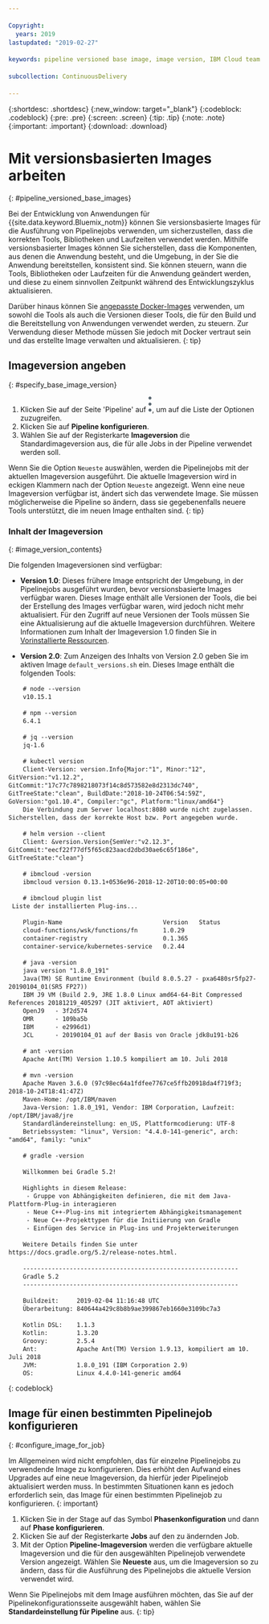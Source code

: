 ```yaml
---

Copyright:
  years: 2019
lastupdated: "2019-02-27"

keywords: pipeline versioned base image, image version, IBM Cloud team uses

subcollection: ContinuousDelivery

---
```


{:shortdesc: .shortdesc}
{:new_window: target="_blank"}
{:codeblock: .codeblock}
{:pre: .pre}
{:screen: .screen}
{:tip: .tip}
{:note: .note}
{:important: .important}
{:download: .download}


# Mit versionsbasierten Images arbeiten
{: #pipeline_versioned_base_images}

Bei der Entwicklung von Anwendungen für {{site.data.keyword.Bluemix_notm}} können Sie versionsbasierte Images für die Ausführung von Pipelinejobs verwenden, um sicherzustellen, dass die korrekten Tools, Bibliotheken und Laufzeiten verwendet werden. Mithilfe versionsbasierter Images können Sie sicherstellen, dass die Komponenten, aus denen die Anwendung besteht, und die Umgebung, in der Sie die Anwendung bereitstellen, konsistent sind. Sie können steuern, wann die Tools, Bibliotheken oder Laufzeiten für die Anwendung geändert werden, und diese zu einem sinnvollen Zeitpunkt während des Entwicklungszyklus aktualisieren.

Darüber hinaus können Sie [angepasste Docker-Images](/docs/services/ContinuousDelivery?topic=ContinuousDelivery-custom_docker_images) verwenden, um sowohl die Tools als auch die Versionen dieser Tools, die für den Build und die Bereitstellung von Anwendungen verwendet werden, zu steuern. Zur Verwendung dieser Methode müssen Sie jedoch mit Docker vertraut sein und das erstellte Image verwalten und aktualisieren.
{: tip}

## Imageversion angeben
{: #specify_base_image_version}

1. Klicken Sie auf der Seite 'Pipeline' auf ![Überlaufsymbol](images/overflow-icon-2.svg), um auf die Liste der Optionen zuzugreifen.
2. Klicken Sie auf **Pipeline konfigurieren**.
3. Wählen Sie auf der Registerkarte **Imageversion** die Standardimageversion aus, die für alle Jobs in der Pipeline verwendet werden soll. 

Wenn Sie die Option `Neueste` auswählen, werden die Pipelinejobs mit der aktuellen Imageversion ausgeführt. Die aktuelle Imageversion wird in eckigen Klammern nach der Option `Neueste` angezeigt. Wenn eine neue Imageversion verfügbar ist, ändert sich das verwendete Image. Sie müssen möglicherweise die Pipeline so ändern, dass sie gegebenenfalls neuere Tools unterstützt, die im neuen Image enthalten sind.
{: tip}
 
 ### Inhalt der Imageversion
 {: #image_version_contents}
 
 Die folgenden Imageversionen sind verfügbar:

* **Version 1.0**: Dieses frühere Image entspricht der Umgebung, in der Pipelinejobs ausgeführt wurden, bevor versionsbasierte Images verfügbar waren. Dieses Image enthält alle Versionen der Tools, die bei der Erstellung des Images verfügbar waren, wird jedoch nicht mehr aktualisiert. Für den Zugriff auf neue Versionen der Tools müssen Sie eine Aktualisierung auf die aktuelle Imageversion durchführen. Weitere Informationen zum Inhalt der Imageversion 1.0 finden Sie in [Vorinstallierte Ressourcen](/docs/services/ContinuousDelivery?topic=ContinuousDelivery-deliverypipeline_environment#deliverypipeline_resources).

* **Version 2.0**: Zum Anzeigen des Inhalts von Version 2.0 geben Sie im aktiven Image `default_versions.sh` ein. Dieses Image enthält die folgenden Tools:

```
	# node --version
	v10.15.1
	
	# npm --version
	6.4.1
	
	# jq --version
	jq-1.6
	
	# kubectl version
	Client-Version: version.Info{Major:"1", Minor:"12", GitVersion:"v1.12.2", GitCommit:"17c77c7898218073f14c8d573582e8d2313dc740", GitTreeState:"clean", BuildDate:"2018-10-24T06:54:59Z", GoVersion:"go1.10.4", Compiler:"gc", Platform:"linux/amd64"}
	Die Verbindung zum Server localhost:8080 wurde nicht zugelassen. Sicherstellen, dass der korrekte Host bzw. Port angegeben wurde.
	
	# helm version --client
	Client: &version.Version{SemVer:"v2.12.3", GitCommit:"eecf22f77df5f65c823aacd2dbd30ae6c65f186e", GitTreeState:"clean"}
	
	# ibmcloud -version
	ibmcloud version 0.13.1+0536e96-2018-12-20T10:00:05+00:00
	
	# ibmcloud plugin list
 Liste der installierten Plug-ins...
	
	Plugin-Name                            Version   Status
	cloud-functions/wsk/functions/fn       1.0.29
	container-registry                     0.1.365
	container-service/kubernetes-service   0.2.44       
	
	# java -version
	java version "1.8.0_191"
	Java(TM) SE Runtime Environment (build 8.0.5.27 - pxa6480sr5fp27-20190104_01(SR5 FP27))
	IBM J9 VM (Build 2.9, JRE 1.8.0 Linux amd64-64-Bit Compressed References 20181219_405297 (JIT aktiviert, AOT aktiviert)
	OpenJ9   - 3f2d574
	OMR      - 109ba5b
	IBM      - e2996d1)
	JCL      - 20190104_01 auf der Basis von Oracle jdk8u191-b26
	
	# ant -version
	Apache Ant(TM) Version 1.10.5 kompiliert am 10. Juli 2018
	
	# mvn -version
	Apache Maven 3.6.0 (97c98ec64a1fdfee7767ce5ffb20918da4f719f3; 2018-10-24T18:41:47Z)
	Maven-Home: /opt/IBM/maven
	Java-Version: 1.8.0_191, Vendor: IBM Corporation, Laufzeit: /opt/IBM/java8/jre
	Standardländereinstellung: en_US, Plattformcodierung: UTF-8
	Betriebssystem: "linux", Version: "4.4.0-141-generic", arch: "amd64", family: "unix"
	
	# gradle -version
	
	Willkommen bei Gradle 5.2!
	
	Highlights in diesem Release:
	 - Gruppe von Abhängigkeiten definieren, die mit dem Java-Plattform-Plug-in interagieren
	 - Neue C++-Plug-ins mit integriertem Abhängigkeitsmanagement
	 - Neue C++-Projekttypen für die Initiierung von Gradle
	 - Einfügen des Service in Plug-ins und Projekterweiterungen
	
	Weitere Details finden Sie unter https://docs.gradle.org/5.2/release-notes.html.
	
	------------------------------------------------------------
	Gradle 5.2
	------------------------------------------------------------
	
	Buildzeit:     2019-02-04 11:16:48 UTC
	Überarbeitung: 840644a429c8b8b9ae399867eb1660e3109bc7a3
	
	Kotlin DSL:    1.1.3
	Kotlin:        1.3.20
	Groovy:        2.5.4
	Ant:           Apache Ant(TM) Version 1.9.13, kompiliert am 10. Juli 2018
	JVM:           1.8.0_191 (IBM Corporation 2.9)
	OS:            Linux 4.4.0-141-generic amd64
  ```
 {: codeblock}
 
 ## Image für einen bestimmten Pipelinejob konfigurieren
 {: #configure_image_for_job}
 
 Im Allgemeinen wird nicht empfohlen, das für einzelne Pipelinejobs zu verwendende Image zu konfigurieren. Dies erhöht den Aufwand eines Upgrades auf eine neue Imageversion, da hierfür jeder Pipelinejob aktualisiert werden muss. In bestimmten Situationen kann es jedoch erforderlich sein, das Image für einen bestimmten Pipelinejob zu konfigurieren.
 {: important}
 
 1. Klicken Sie in der Stage auf das Symbol **Phasenkonfiguration** und dann auf **Phase konfigurieren**.
 2. Klicken Sie auf der Registerkarte **Jobs** auf den zu ändernden Job.
 3. Mit der Option **Pipeline-Imageversion** werden die verfügbare aktuelle Imageversion und die für den ausgewählten Pipelinejob verwendete Version angezeigt. Wählen Sie **Neueste** aus, um die Imageversion so zu ändern, dass für die Ausführung des Pipelinejobs die aktuelle Version verwendet wird.

Wenn Sie Pipelinejobs mit dem Image ausführen möchten, das Sie auf der Pipelinekonfigurationsseite ausgewählt haben, wählen Sie **Standardeinstellung für Pipeline** aus.
{: tip}

